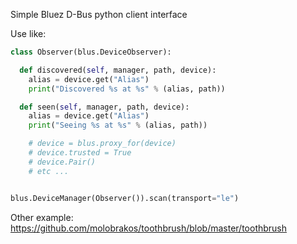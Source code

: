 Simple Bluez D-Bus python client interface

Use like:

```python
class Observer(blus.DeviceObserver):

  def discovered(self, manager, path, device):
    alias = device.get("Alias")
    print("Discovered %s at %s" % (alias, path))

  def seen(self, manager, path, device):
    alias = device.get("Alias")
    print("Seeing %s at %s" % (alias, path))

    # device = blus.proxy_for(device)
    # device.trusted = True
    # device.Pair()
    # etc ...


blus.DeviceManager(Observer()).scan(transport="le")
```

  Other example:
  https://github.com/molobrakos/toothbrush/blob/master/toothbrush
